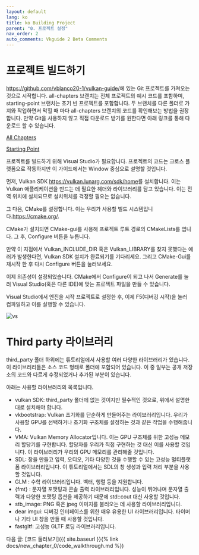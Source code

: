 ```yaml
---
layout: default
lang: ko
title: ko Building Project
parent: "0. 프로젝트 설정"
nav_order: 2
auto_comments: Vkguide 2 Beta Comments
---
```


# 프로젝트 빌드하기
 
<https://github.com/vblanco20-1/vulkan-guide/>에 있는 Git 프로젝트를 가져오는 것으로 시작합니다. all-chapters 브랜치는 전체 프로젝트의 예시 코드를 포함하며, starting-point 브랜치는 초기 빈 프로젝트를 포함합니다. 두 브랜치를 다른 폴더로 가져와 작업하면서 막힐 때 마다 all-chapters 브랜치의 코드를 확인해보는 방법을 권장합니다. 만약 Git을 사용하지 않고 직접 다운로드 받기를 원한다면 아래 링크를 통해 다운로드 할 수 있습니다.

[All Chapters](https://github.com/vblanco20-1/vulkan-guide/archive/all-chapters-2.zip)

[Starting Point](https://github.com/vblanco20-1/vulkan-guide/archive/starting-point-2.zip)

프로젝트를 빌드하기 위해 Visual Studio가 필요합니다. 프로젝트의 코드는 크로스 플랫폼으로 작동하지만 이 가이드에서는 Window 중심으로 설명할 것입니다.

먼저, Vulkan SDK <https://vulkan.lunarg.com/sdk/home>를 설치합니다. 이는 Vulkan 애플리케이션을 만드는 데 필요한 헤더와 라이브러리를 담고 있습니다. 이는 전역 위치에 설치되므로 설치위치를 걱정할 필요는 없습니다.

그 다음, CMake를 설정합니다. 이는 우리가 사용할 빌드 시스템입니다.<https://cmake.org/>.

CMake가 설치되면 CMake-gui를 사용해 프로젝트 루트 경로의 CMakeLists를 엽니다. 그 후, Configure 버튼을 누릅니다.

만약 이 지점에서 Vulkan_INCLUDE_DIR 혹은 Vulkan_LIBRARY를 찾지 못했다는 에러가 발생한다면, Vulkan SDK 설치가 완료되기를 기다리세요. 그리고 CMake-Gui를 재시작 한 후 다시 Configure 버튼을 눌러보세요.

이제 의존성이 설정되었습니다. CMake에서 Configure이 되고 나서 Generate를 눌러 Visual Studio(혹은 다른 IDE)에 맞는 프로젝트 파일을 만들 수 있습니다.

Visual Studio에서 엔진을 시작 프로젝트로 설정한 후, 이제 F5(디버깅 시작)을 눌러 컴파일하고 이를 실행할 수 있습니다.

![vs]({{site.baseurl}}/assets/images/vs_compile.png)

# Third party 라이브러리
third_party 폴더 하위에는 튜토리얼에서 사용할 여러 다양한 라이브러리가 있습니다. 이 라이브러리들은 소스 코드 형태로 폴더에 포함되어 있습니다. 이 중 일부는 공개 저장소의 코드와 다르게 수정되었거나 추가된 부분이 있습니다.

아래는 사용할 라이브러리의 목록입니다.

- vulkan SDK: third_party 폴더에 없는 것이지만 필수적인 것으로, 위에서 설명한대로 설치해야 합니다.
- vkbootstrap: Vulkan 초기화를 단순하게 만들어주는 라이브러리입니다. 우리가 사용할 GPU를 선택하거나 초기화 구조체를 설정하는 것과 같은 작업을 수행해줍니다.
- VMA: Vulkan Memory Allocator입니다. 이는 GPU 구조체를 위한 고성능 메모리 할당기를 구현합니다. 할당자를 우리가 직접 구현하는 것 대신 이를 사용할 것입니다. 이 라이브러리가 우리의 GPU 메모리를 관리해줄 것입니다.
- SDL: 창을 만들고 입력, 오디오, 기타 다양한 것을 수행할 수 있는 고성능 멀티플랫폼 라이브러리입니다. 이 튜토리얼에서는 SDL의 창 생성과 입력 처리 부분을 사용할 것입니다.
- GLM : 수학 라이브러리입니다. 벡터, 행렬 등을 지원합니다.
- {fmt} : 문자열 포맷팅과 콘솔 출력 라이브러리입니다. 성능이 뛰어나며 문자열 출력과 다양한 포맷팅 옵션을 제공하기 때문에 std::cout 대신 사용할 것입니다.
- stb_image: PNG 혹은 jpeg 이미지를 불러오는 데 사용할 라이브러리입니다.
- dear imgui: 디버깅 인터페이스를 위한 매우 유용한 UI 라이브러리입니다. 타이머나 기타 UI 창을 만들 때 사용할 것입니다.
- fastgltf: 고성능 GLTF 로딩 라이브러리입니다. 


다음 글: [코드 둘러보기]({{ site.baseurl }}{% link docs/new_chapter_0/code_walkthrough.md %})  
